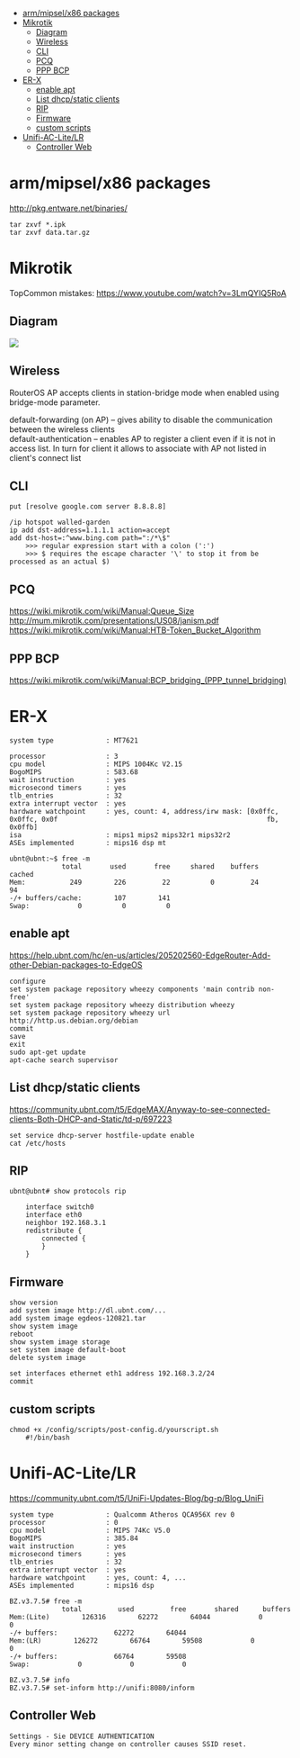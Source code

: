 <!-- TOC -->

- [arm/mipsel/x86 packages](#armmipselx86-packages)
- [Mikrotik](#mikrotik)
    - [Diagram](#diagram)
    - [Wireless](#wireless)
    - [CLI](#cli)
    - [PCQ](#pcq)
    - [PPP BCP](#ppp-bcp)
- [ER-X](#er-x)
    - [enable apt](#enable-apt)
    - [List dhcp/static clients](#list-dhcpstatic-clients)
    - [RIP](#rip)
    - [Firmware](#firmware)
    - [custom scripts](#custom-scripts)
- [Unifi-AC-Lite/LR](#unifi-ac-litelr)
    - [Controller Web](#controller-web)

<!-- /TOC -->

# arm/mipsel/x86 packages
http://pkg.entware.net/binaries/

    tar zxvf *.ipk
    tar zxvf data.tar.gz

# Mikrotik
TopCommon mistakes: https://www.youtube.com/watch?v=3LmQYIQ5RoA

## Diagram
![](http://mikrotik-trainings.com/docs/MikroTik_PacketFlow_Routing.jpg)

## Wireless
RouterOS AP accepts clients in station-bridge mode when enabled using bridge-mode parameter.

default-forwarding (on AP) – gives ability to disable the communication between the wireless clients  
default-authentication – enables AP to register a client even if it is not in access list. In turn for client it allows to associate with AP not listed in client's connect list

## CLI
```
put [resolve google.com server 8.8.8.8]

/ip hotspot walled-garden
ip add dst-address=1.1.1.1 action=accept
add dst-host=:^www.bing.com path=":/*\$"
    >>> regular expression start with a colon (':')
    >>> $ requires the escape character '\' to stop it from be processed as an actual $)
```

## PCQ
https://wiki.mikrotik.com/wiki/Manual:Queue_Size  
http://mum.mikrotik.com/presentations/US08/janism.pdf  
https://wiki.mikrotik.com/wiki/Manual:HTB-Token_Bucket_Algorithm

## PPP BCP
https://wiki.mikrotik.com/wiki/Manual:BCP_bridging_(PPP_tunnel_bridging)

# ER-X
```
system type             : MT7621

processor               : 3
cpu model               : MIPS 1004Kc V2.15
BogoMIPS                : 583.68
wait instruction        : yes
microsecond timers      : yes
tlb_entries             : 32
extra interrupt vector  : yes
hardware watchpoint     : yes, count: 4, address/irw mask: [0x0ffc, 0x0ffc, 0x0f                                                    fb, 0x0ffb]
isa                     : mips1 mips2 mips32r1 mips32r2
ASEs implemented        : mips16 dsp mt

ubnt@ubnt:~$ free -m
             total       used       free     shared    buffers     cached
Mem:           249        226         22          0         24         94
-/+ buffers/cache:        107        141
Swap:            0          0          0
```

## enable apt
https://help.ubnt.com/hc/en-us/articles/205202560-EdgeRouter-Add-other-Debian-packages-to-EdgeOS

    configure
    set system package repository wheezy components 'main contrib non-free'
    set system package repository wheezy distribution wheezy 
    set system package repository wheezy url http://http.us.debian.org/debian
    commit
    save
    exit
    sudo apt-get update
    apt-cache search supervisor

## List dhcp/static clients
https://community.ubnt.com/t5/EdgeMAX/Anyway-to-see-connected-clients-Both-DHCP-and-Static/td-p/697223  

    set service dhcp-server hostfile-update enable  
    cat /etc/hosts

## RIP
    ubnt@ubnt# show protocols rip

        interface switch0
        interface eth0
        neighbor 192.168.3.1
        redistribute {
            connected {
            }
        }

## Firmware
    show version 
    add system image http://dl.ubnt.com/...
    add system image egdeos-120821.tar
    show system image 
    reboot
    show system image storage 
    set system image default-boot 
    delete system image 

    set interfaces ethernet eth1 address 192.168.3.2/24
    commit

## custom scripts    
    chmod +x /config/scripts/post-config.d/yourscript.sh
        #!/bin/bash

# Unifi-AC-Lite/LR
https://community.ubnt.com/t5/UniFi-Updates-Blog/bg-p/Blog_UniFi

```
system type             : Qualcomm Atheros QCA956X rev 0
processor               : 0
cpu model               : MIPS 74Kc V5.0
BogoMIPS                : 385.84
wait instruction        : yes
microsecond timers      : yes
tlb_entries             : 32
extra interrupt vector  : yes
hardware watchpoint     : yes, count: 4, ...
ASEs implemented        : mips16 dsp

BZ.v3.7.5# free -m
             total         used         free       shared      buffers
Mem:(Lite)        126316        62272        64044            0            0
-/+ buffers:              62272        64044
Mem:(LR)        126272        66764        59508            0            0
-/+ buffers:              66764        59508
Swap:            0            0            0

BZ.v3.7.5# info
BZ.v3.7.5# set-inform http://unifi:8080/inform
```

## Controller Web

    Settings - Sie DEVICE AUTHENTICATION
    Every minor setting change on controller causes SSID reset.